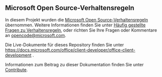 ## <a name="microsoft-open-source-code-of-conduct"></a>Microsoft Open Source-Verhaltensregeln
In diesem Projekt wurden die [Microsoft Open Source-Verhaltensregeln](https://opensource.microsoft.com/codeofconduct/) übernommen. Weitere Informationen finden Sie unter [Häufig gestellte Fragen zu Verhaltensregeln](https://opensource.microsoft.com/codeofconduct/faq/), oder richten Sie Ihre Fragen oder Kommentare an [opencode@microsoft.com](mailto:opencode@microsoft.com).

Die Live-Dokumente für dieses Repository finden Sie unter https://docs.microsoft.com/office/client-developer/office-client-development .

Informationen zum Beitrag zu dieser Dokumentation finden Sie unter [Contribute](contributing.md).
